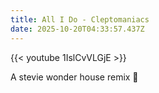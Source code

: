 ```yaml
---
title: All I Do - Cleptomaniacs
date: 2025-10-20T04:33:57.437Z
---
```

{{< youtube 1IslCvVLGjE >}}

A stevie wonder house remix 🏡